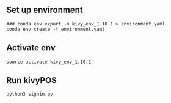 

## Set up environment

```
### conda env export -n kivy_env_1.10.1 > environment.yaml
conda env create -f environment.yaml
```

## Activate env

```
source activate kivy_env_1.10.1
```

## Run kivyPOS
```
python3 signin.py
```
